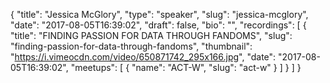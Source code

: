 {
  "title": "Jessica McGlory",
  "type": "speaker",
  "slug": "jessica-mcglory",
  "date": "2017-08-05T16:39:02",
  "draft": false,
  "bio": "",
  "recordings": [
    {
      "title": "FINDING PASSION FOR DATA THROUGH FANDOMS",
      "slug": "finding-passion-for-data-through-fandoms",
      "thumbnail": "https://i.vimeocdn.com/video/650871742_295x166.jpg",
      "date": "2017-08-05T16:39:02",
      "meetups": [
        {
          "name": "ACT-W",
          "slug": "act-w"
        }
      ]
    }
  ]
}
